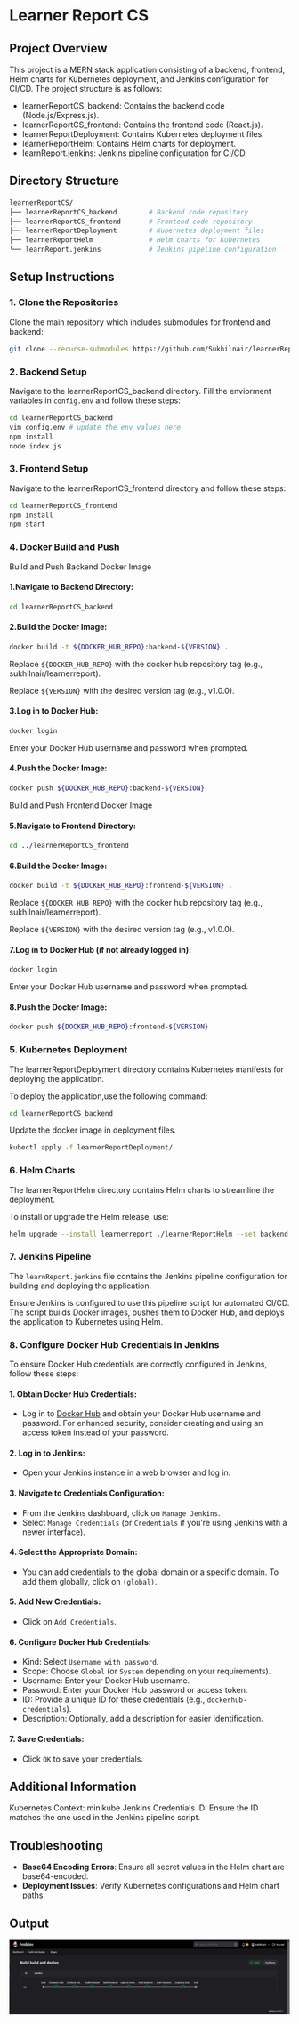 # Learner Report CS
## Project Overview
This project is a MERN stack application consisting of a backend, frontend, Helm charts for Kubernetes deployment, and Jenkins configuration for CI/CD. The project structure is as follows:

- learnerReportCS_backend: Contains the backend code (Node.js/Express.js).
- learnerReportCS_frontend: Contains the frontend code (React.js).
- learnerReportDeployment: Contains Kubernetes deployment files.
- learnerReportHelm: Contains Helm charts for deployment.
- learnReport.jenkins: Jenkins pipeline configuration for CI/CD.

## Directory Structure

```bash
learnerReportCS/
├── learnerReportCS_backend        # Backend code repository
├── learnerReportCS_frontend       # Frontend code repository
├── learnerReportDeployment        # Kubernetes deployment files
├── learnerReportHelm              # Helm charts for Kubernetes
└── learnReport.jenkins            # Jenkins pipeline configuration
```

## Setup Instructions
### 1. Clone the Repositories
Clone the main repository which includes submodules for frontend and backend:

```bash
git clone --recurse-submodules https://github.com/Sukhilnair/learnerReportCS.git
```
### 2. Backend Setup
Navigate to the learnerReportCS_backend directory. Fill the enviorment variables in `config.env` and follow these steps:

```bash
cd learnerReportCS_backend
vim config.env # update the env values here
npm install
node index.js
```
### 3. Frontend Setup
Navigate to the learnerReportCS_frontend directory and follow these steps:

```bash
cd learnerReportCS_frontend
npm install
npm start
```
### 4. Docker Build and Push
Build and Push Backend Docker Image
#### 1.Navigate to Backend Directory:

```bash
cd learnerReportCS_backend
```
#### 2.Build the Docker Image:

```bash
docker build -t ${DOCKER_HUB_REPO}:backend-${VERSION} .
```
Replace  `${DOCKER_HUB_REPO}` with the docker hub repository tag (e.g., sukhilnair/learnerreport).

Replace `${VERSION}` with the desired version tag (e.g., v1.0.0).

#### 3.Log in to Docker Hub:

```bash
docker login
```
Enter your Docker Hub username and password when prompted.

#### 4.Push the Docker Image:

```bash
docker push ${DOCKER_HUB_REPO}:backend-${VERSION}
```
Build and Push Frontend Docker Image
#### 5.Navigate to Frontend Directory:

```bash
cd ../learnerReportCS_frontend
```
#### 6.Build the Docker Image:

```bash
docker build -t ${DOCKER_HUB_REPO}:frontend-${VERSION} .
```
Replace  `${DOCKER_HUB_REPO}` with the docker hub repository tag (e.g., sukhilnair/learnerreport).

Replace `${VERSION}` with the desired version tag (e.g., v1.0.0).

#### 7.Log in to Docker Hub (if not already logged in):
```bash
docker login
```
Enter your Docker Hub username and password when prompted.

#### 8.Push the Docker Image:
```bash
docker push ${DOCKER_HUB_REPO}:frontend-${VERSION}
```


### 5. Kubernetes Deployment
The learnerReportDeployment directory contains Kubernetes manifests for deploying the application.

To deploy the application,use the following command:

```bash
cd learnerReportCS_backend
```
Update the docker image in deployment files.
```bash
kubectl apply -f learnerReportDeployment/
```
### 6. Helm Charts
The learnerReportHelm directory contains Helm charts to streamline the deployment.

To install or upgrade the Helm release, use:

```bash
helm upgrade --install learnerreport ./learnerReportHelm --set backend.image=${DOCKER_HUB_REPO}:backend-${VERSION} --set frontend.image=${DOCKER_HUB_REPO}:frontend-${VERSION}
```
### 7. Jenkins Pipeline
The `learnReport.jenkins` file contains the Jenkins pipeline configuration for building and deploying the application.

Ensure Jenkins is configured to use this pipeline script for automated CI/CD. The script builds Docker images, pushes them to Docker Hub, and deploys the application to Kubernetes using Helm.

### 8. Configure Docker Hub Credentials in Jenkins
To ensure Docker Hub credentials are correctly configured in Jenkins, follow these steps:

#### 1. Obtain Docker Hub Credentials:

- Log in to [Docker Hub](https://hub.docker.com/) and obtain your Docker Hub username and password. For enhanced security, consider creating and using an access token instead of your password.
#### 2. Log in to Jenkins:

- Open your Jenkins instance in a web browser and log in.
#### 3. Navigate to Credentials Configuration:

- From the Jenkins dashboard, click on `Manage Jenkins`.
- Select `Manage Credentials` (or `Credentials` if you’re using Jenkins with a newer interface).
#### 4. Select the Appropriate Domain:

- You can add credentials to the global domain or a specific domain. To add them globally, click on `(global)`.
#### 5. Add New Credentials:

- Click on `Add Credentials`.
#### 6. Configure Docker Hub Credentials:

- Kind: Select `Username with password`.
- Scope: Choose `Global` (or `System` depending on your requirements).
- Username: Enter your Docker Hub username.
- Password: Enter your Docker Hub password or access token.
- ID: Provide a unique ID for these credentials (e.g., `dockerhub-credentials`).
- Description: Optionally, add a description for easier identification.
#### 7. Save Credentials:

- Click `OK` to save your credentials.
## Additional Information
Kubernetes Context: minikube
Jenkins Credentials ID: Ensure the ID matches the one used in the Jenkins pipeline script.
## Troubleshooting
- **Base64 Encoding Errors**: Ensure all secret values in the Helm chart are base64-encoded.
- **Deployment Issues**: Verify Kubernetes configurations and Helm chart paths.
## Output
![learnerReport](./learnerReport.png)